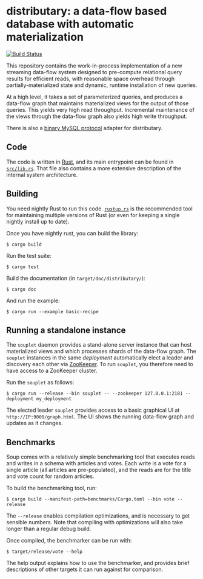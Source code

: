 # distributary: a data-flow based database with automatic materialization

[![Build Status](https://travis-ci.org/mit-pdos/distributary.svg?branch=master)](https://travis-ci.org/mit-pdos/distributary)

This repository contains the work-in-process implementation of a new
streaming data-flow system designed to pre-compute relational query
results for efficient reads, with reasonable space overhead through
partially-materialized state and dynamic, runtime installation of new
queries.

At a high level, it takes a set of parameterized queries, and produces a
data-flow graph that maintains materialized views for the output of
those queries. This yields very high read throughput. Incremental
maintenance of the views through the data-flow graph also yields high
write throughput.

There is also a [binary MySQL protocol](https://github.com/mit-pdos/distributary-mysql)
adapter for distributary.

## Code

The code is written in [Rust](https://www.rust-lang.org/en-US/), and its
main entrypoint can be found in [`src/lib.rs`](src/lib.rs). That file
also contains a more extensive description of the internal system
architecture.

## Building

You need nightly Rust to run this code. [`rustup.rs`](https://rustup.rs/)
is the recommended tool for maintaining multiple versions of Rust (or
even for keeping a single nightly install up to date).

Once you have nightly rust, you can build the library:
```console
$ cargo build
```

Run the test suite:
```console
$ cargo test
```

Build the documentation (in `target/doc/distributary/`):
```console
$ cargo doc
```

And run the example:
```console
$ cargo run --example basic-recipe
```

## Running a standalone instance

The `souplet` daemon provides a stand-alone server instance that can host
materialized views and which processes shards of the data-flow graph. The
`souplet` instances in the same _deployment_ automatically elect a leader
and discovery each other via [ZooKeeper](http://zookeeper.apache.org/). To
run `souplet`, you therefore need to have access to a ZooKeeper cluster.

Run the `souplet` as follows:
```console
$ cargo run --release --bin souplet -- --zookeeper 127.0.0.1:2181 --deployment my_deployment
```
The elected leader `souplet` provides access to a basic graphical UI
at `http://IP:9000/graph.html`. The UI shows the running data-flow graph
and updates as it changes.

## Benchmarks

Soup comes with a relatively simple benchmarking tool that executes
reads and writes in a schema with articles and votes. Each write is a
vote for a single article (all articles are pre-populated), and the
reads are for the title and vote count for random articles.

To build the benchmarking tool, run:
```console
$ cargo build --manifest-path=benchmarks/Cargo.toml --bin vote --release
```

The `--release` enables compilation optimizations, and is necessary to
get sensible numbers. Note that compiling with optimizations will also
take longer than a regular debug build.

Once compiled, the benchmarker can be run with:
```console
$ target/release/vote --help
```
The help output explains how to use the benchmarker, and provides brief
descriptions of other targets it can run against for comparison.
